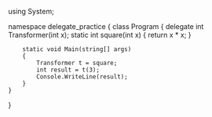 using System;

namespace delegate_practice
{
    class Program
    {
        delegate int Transformer(int x);
        static int square(int x) { return x * x; }

        static void Main(string[] args)
        {
            Transformer t = square;
            int result = t(3);
            Console.WriteLine(result);
        }
    }
}